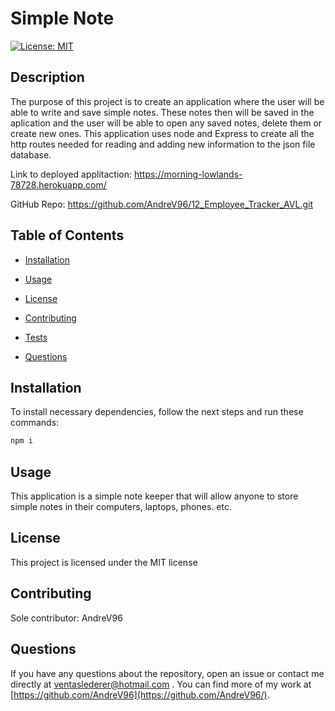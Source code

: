 # Simple Note
[![License: MIT](https://img.shields.io/badge/License-MIT-yellow.svg)](https://opensource.org/licenses/MIT)

## Description

The purpose of this project is to create an application where the user will be able to write and save simple notes. These notes then will be saved in the aplication and the user will be able to open any saved notes, delete them or create new ones. This application uses node and Express to create all the http routes needed for reading and adding new information to the json file database.

Link to deployed applitaction: https://morning-lowlands-78728.herokuapp.com/

GitHub Repo: https://github.com/AndreV96/12_Employee_Tracker_AVL.git

## Table of Contents 

- [Installation](#installation)

- [Usage](#usage)

- [License](#license)

- [Contributing](#contributing)

- [Tests](#tests)

- [Questions](#questions)

## Installation

To install necessary dependencies, follow the next steps and run these commands:

```bash
npm i
```

## Usage

This application is a simple note keeper that will allow anyone to store simple notes in their computers, laptops, phones. etc.

## License

This project is licensed under the MIT license

## Contributing

Sole contributor: AndreV96

## Questions

If you have any questions about the repository, open an issue or contact me directly at ventaslederer@hotmail.com . You can find more of my work at [https://github.com/AndreV96](https://github.com/AndreV96/).

